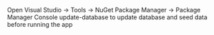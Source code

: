 Open Visual Studio -> Tools -> NuGet Package Manager -> Package Manager Console
update-database to update database and seed data before running the app
